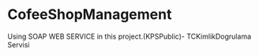# CofeeShopManagement
Using SOAP WEB SERVICE in this project.(KPSPublic)- TCKimlikDogrulama Servisi
